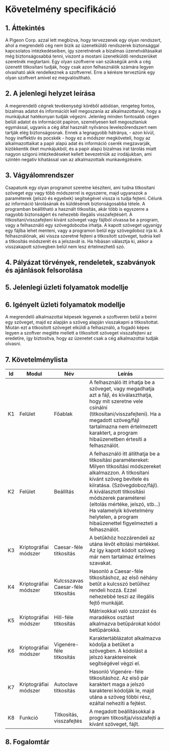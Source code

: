 # Követelmény specifikáció

## 1. Áttekintés

A Pigeon Corp. azzal lett megbízva, hogy tervezzenek egy olyan rendszert,
ahol a megrendelő cég nem bízik az üzenetküldő rendszerek biztonsággal kapcsolatos intézkedéseiben,
így szeretnének a bizalmas üzenetváltásaikat még biztonságosabbá tenni,
viszont a mostani üzenetküldő rendszerüket szeretnék megtartani.
Egy olyan szoftverre van szükségük amik a cég üzenetit titkosítani tudják,
hogy csak azon felhasználók számára legyen olvasható akik rendelkeznek a szoftverrel.
Erre a kérésre terveztünk egy olyan szoftvert amivel ez megvalósítható.

## 2. A jelenlegi helyzet leírása

A megerendelő cégnek tevékenységi köréből adódóan, rengeteg fontos,
bizalmas adatot és információt kell megoszania az alkalmazottaival,
hogy a munkájukat hatékonyan tudják végezni.
Jelenleg minden fontosabb cégen belüli adatot és információt papíron,
személyesen kell megosztaniuk egymással, ugyanis a cég által használt nyilvános levelezőrendszert nem tartják elég biztonságosnak.
Ennek a legnagyobb hátránya, - azon kívül, hogy ineffektív és pocskék - hogy ez a módszer megköveteli,
hogy az alkalmazottaikat a papír alapú adat és információ cserék megzavarják, kizökkentik őket munkájukból,
és a papír alapú bizalmas irat tárolás miatt nagyon szigorú intézkedéseket kellett bevezetniük az irodájukban,
ami szintén negatív kihatással van az alkalmazottaik munkavégzésére.

## 3. Vágyálomrendszer

Csapatunk egy olyan programot szeretne készíteni,
ami tudna titkosítani szöveget egy vagy több módszerrel is egyszerre,
majd ugyanazok a paraméterek (jelszó és egyebek) segítségével vissza is tudja fejteni.
Célunk az információ tárolásának és küldésének biztonságosabbá tétele.
A programban beállítható a használt titkosítás,
akár több is egyszerre a nagyobb biztonságért és nehezebb illegális visszafejtésért.
A titkosítani/visszafejteni kívánt szöveget vagy fájlból olvassa be a program,
vagy a felhasználó egy szövegdobozba írhatja. A kapott szöveget ugyanígy egy fájlba lehet menteni,
vagy a programon belül egy szövegdoboz írja ki. A felhasználónak,
aki vissza szeretné fejteni a titkosított szöveget,
tudnia kell a titkosítás módszerét és a jelszavát is.
Ha hibásan választja ki, akkor a visszakapott szövegben belül nem lesz értelmezhető szó.

## 4. Pályázat törvények, rendeletek, szabványok és ajánlások felsorolása
## 5. Jelenlegi üzleti folyamatok modellje

## 6. Igényelt üzleti folyamatok modellje

A megrendelő alkalmazottai képesek legyenek a szoftveren belül a beírni egy szöveget,
majd ez alapján a szöveg alapján visszakapni a titkosítottat.
Miután ezt a titkosított szöveget elküldi a felhasználó,
a fogadó képes legyen a szoftver megléte mellett a titkosított szöveget visszafejteni az eredetire, 
így biztosítva, hogy az üzenetet csak a cég alkalmazottai tudják olvasni.

## 7. Követelménylista

| Id | Modul | Név | Leírás |
| :---: | --- | --- | --- |
| K1 | Felület | Főablak | A felhasználó itt írhatja be a szöveget, vagy megadhatja azt a fájl, és kiválaszthatja, hogy mit szeretne vele csinálni (titkosítani/visszafejteni). Ha a megadott szöveg/fájl tartalmazna nem értelmezett karaktert, a program hibaüzenetben értesíti a felhasználót. |
| K2 | Felület | Beállítás | A felhasználó itt állíthatja be a titkosítási paramétereket:  Milyen titkosítási módszereket alkalmazzon. A titkosítani kívánt szöveg bevitele és kiíratása. (Szövegdoboz/fájl). A kiválasztott titkosítási módszerek paraméterei (eltolás mértéke, jelszó, stb...) Ha valamelyik követelmény helytelen, a program hibaüzenettel figyelmezteti a felhasználót. |
| K3 | Kriptográfiai módszer | Caesar-féle titkosítás | A betűkhöz hozzárendeli az utána lévőt eltolási mértékkel. Az így kapott kódolt szöveg már nem tartalmaz értelmes szavakat. |
| K4 | Kriptográfiai módszer |  Kulcsszavas Caesar-féle titkosítás | Hasonló a Caesar-féle titkosításhoz, az első néhány betűt a kulcsszó betűihez rendeli hozzá. Ezzel nehezebbé teszi az illegális fejtő munkáját. |
| K5 | Kriptográfiai módszer | Hill-féle titkosítás | Mátrixokkal való szorzást és maradékos osztást alkalmazva betűpárokat kódol betűpárokká. |
| K6 | Kriptográfiai módszer | Vigenére-féle titkosítás | Karaktertáblázatot alkalmazva kódolja a betűket a szövegben. A kódolást a jelszó karaktereinek segítségével végzi el. |
| K7 | Kriptográfiai módszer | Autoclave titkosítás | Hasonló Vigenére-féle titkosításhoz. Az első pár karaktert maga a jelszó karakterei kódolják le, majd utána a szöveg többi rész, ezáltal nehezíti a fejtést. |
| K8 | Funkció | Titkosítás, visszafejtés | A megadott beállításokkal a program titkosítja/visszafejti a kívánt szöveget, fájlt. |

## 8. Fogalomtár
